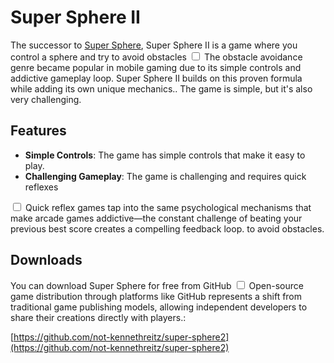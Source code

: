 # Super Sphere II

The successor to [Super Sphere](/software/games/super-sphere), Super Sphere II is a game where you control a sphere and try to avoid obstacles<label for="sn-1" class="margin-toggle sidenote-number"></label>
<input type="checkbox" id="sn-1" class="margin-toggle"/>
<span class="sidenote">The obstacle avoidance genre became popular in mobile gaming due to its simple controls and addictive gameplay loop. Super Sphere II builds on this proven formula while adding its own unique mechanics.</span>. The game is simple, but it's also very challenging.

## Features

- **Simple Controls**: The game has simple controls that make it easy to play.
- **Challenging Gameplay**: The game is challenging and requires quick reflexes<label for="sn-2" class="margin-toggle sidenote-number"></label>
<input type="checkbox" id="sn-2" class="margin-toggle"/>
<span class="sidenote">Quick reflex games tap into the same psychological mechanisms that make arcade games addictive—the constant challenge of beating your previous best score creates a compelling feedback loop.</span> to avoid obstacles.

## Downloads

You can download Super Sphere for free from GitHub<label for="sn-3" class="margin-toggle sidenote-number"></label>
<input type="checkbox" id="sn-3" class="margin-toggle"/>
<span class="sidenote">Open-source game distribution through platforms like GitHub represents a shift from traditional game publishing models, allowing independent developers to share their creations directly with players.</span>:

[https://github.com/not-kennethreitz/super-sphere2](https://github.com/not-kennethreitz/super-sphere2)
